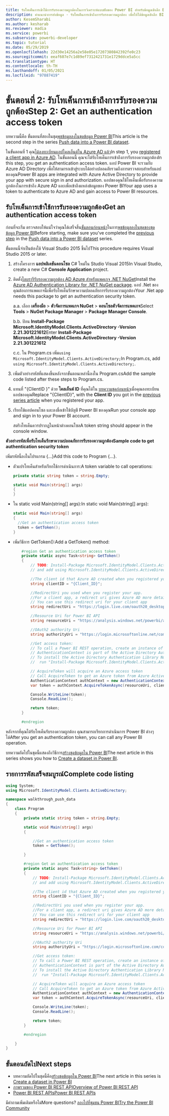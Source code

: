```yaml
---
title: รับโทเค็นการเข้าใช้การรับรองความถูกต้องในการวิเคราะห์แบบฝังของ Power BI สำหรับข้อมูลเชิงลึก BI แบบฝังที่ดีขึ้น
description: คำแนะนำการส่งข้อมูล - รับโทเค็นการเข้าถึงการรับรองความถูกต้อง เพื่อให้ได้ข้อมูลเชิงลึก BI แบบฝังที่ดีขึ้นโดยใช้การวิเคราะห์แบบฝังตัวของ Power BI
author: KesemSharabi
ms.author: kesharab
ms.reviewer: madia
ms.service: powerbi
ms.subservice: powerbi-developer
ms.topic: tutorial
ms.date: 05/29/2019
ms.openlocfilehash: 22d30e14256a2e58e05e17207380842392fe0c23
ms.sourcegitcommit: eeaf607e7c1d89ef7312421731e1729ddce5a5cc
ms.translationtype: HT
ms.contentlocale: th-TH
ms.lasthandoff: 01/05/2021
ms.locfileid: "97887419"
---
```

# <a name="step-2-get-an-authentication-access-token"></a><span data-ttu-id="80f22-104">ขั้นตอนที่ 2: รับโทเค็นการเข้าถึงการรับรองความถูกต้อง</span><span class="sxs-lookup"><span data-stu-id="80f22-104">Step 2: Get an authentication access token</span></span>

<span data-ttu-id="80f22-105">บทความนี้คือ ขั้นตอนที่สองในชุด[พุชข้อมูลลงในชุดข้อมูล Power BI](walkthrough-push-data.md)</span><span class="sxs-lookup"><span data-stu-id="80f22-105">This article is the second step in the series [Push data into a Power BI dataset](walkthrough-push-data.md).</span></span>

<span data-ttu-id="80f22-106">ในขั้นตอนที่ 1 คุณ[ได้ลงทะเบียนแอปไคลเอ็นต์ใน Azure AD แล้ว](../embedded/register-app.md)</span><span class="sxs-lookup"><span data-stu-id="80f22-106">In step 1, you [registered a client app in Azure AD](../embedded/register-app.md).</span></span> <span data-ttu-id="80f22-107">ในขั้นตอนนี้ คุณจะได้รับโทเค็นการเข้าถึงการรับรองความถูกต้อง</span><span class="sxs-lookup"><span data-stu-id="80f22-107">In this step, you get an authentication access token.</span></span> <span data-ttu-id="80f22-108">แอป Power BI จะรวมกับ Azure AD Directory เพื่อให้สามารถเข้าสู่ระบบได้อย่างปลอดภัยรวมถึงการตรวจสอบสำหรับแอปของคุณ</span><span class="sxs-lookup"><span data-stu-id="80f22-108">Power BI apps are integrated with Azure Active Directory to provide your app with secure sign in and authorization.</span></span> <span data-ttu-id="80f22-109">แอปของคุณใช้โทเค็นเพื่อรับรองความถูกต้องในการเข้าถึง Azure AD และเพื่อเข้าถึงแหล่งข้อมูลของ Power BI</span><span class="sxs-lookup"><span data-stu-id="80f22-109">Your app uses a token to authenticate to Azure AD and gain access to Power BI resources.</span></span>

## <a name="get-an-authentication-access-token"></a><span data-ttu-id="80f22-110">รับโทเค็นการเข้าใช้การรับรองความถูกต้อง</span><span class="sxs-lookup"><span data-stu-id="80f22-110">Get an authentication access token</span></span>

<span data-ttu-id="80f22-111">ก่อนที่จะเริ่ม ตรวจสอบให้แน่ใจว่าคุณได้เสร็จสิ้น[ขั้นตอนก่อนหน้า](../embedded/register-app.md)ในการ[พุชข้อมูลลงในชุดของชุดข้อมูล Power BI](walkthrough-push-data.md)</span><span class="sxs-lookup"><span data-stu-id="80f22-111">Before starting, make sure you've completed the [previous step](../embedded/register-app.md) in the [Push data into a Power BI dataset](walkthrough-push-data.md) series.</span></span> 

<span data-ttu-id="80f22-112">ขั้นตอนนี้จำเป็นต้องใช้ Visual Studio 2015 ขึ้นไป</span><span class="sxs-lookup"><span data-stu-id="80f22-112">This procedure requires Visual Studio 2015 or later.</span></span>

1. <span data-ttu-id="80f22-113">สร้างโครงการ **แอปพลิเคชันคอนโซล** C# ใหม่ใน Studio Visual 2015</span><span class="sxs-lookup"><span data-stu-id="80f22-113">In Visual Studio, create a new C# **Console Application** project.</span></span>

2. <span data-ttu-id="80f22-114">ติดตั้ง[ไลบรารีรับรองความถูกต้อง AD Azure สำหรับแพคเกจ .NET NuGet](https://www.nuget.org/packages/Microsoft.IdentityModel.Clients.ActiveDirectory/2.22.302111727)</span><span class="sxs-lookup"><span data-stu-id="80f22-114">Install the [Azure AD Authentication Library for .NET NuGet package](https://www.nuget.org/packages/Microsoft.IdentityModel.Clients.ActiveDirectory/2.22.302111727).</span></span> <span data-ttu-id="80f22-115">แอป .Net ของคุณต้องการแพคเกจนี้เพื่อรับโทเค็นรักษาความปลอดภัยการรับรองความถูกต้อง</span><span class="sxs-lookup"><span data-stu-id="80f22-115">Your .Net app needs this package to get an authentication security token.</span></span> 

     <span data-ttu-id="80f22-116">a.</span><span class="sxs-lookup"><span data-stu-id="80f22-116">a.</span></span> <span data-ttu-id="80f22-117">เลือก **เครื่องมือ** > **ตัวจัดการแพคเกจ NuGet** > **คอนโซลตัวจัดการแพคเกจ**</span><span class="sxs-lookup"><span data-stu-id="80f22-117">Select **Tools** > **NuGet Package Manager** > **Package Manager Console**.</span></span>

     <span data-ttu-id="80f22-118">b.</span><span class="sxs-lookup"><span data-stu-id="80f22-118">b.</span></span> <span data-ttu-id="80f22-119">ป้อน **Install-Package Microsoft.IdentityModel.Clients.ActiveDirectory -Version 2.21.301221612**</span><span class="sxs-lookup"><span data-stu-id="80f22-119">Enter **Install-Package Microsoft.IdentityModel.Clients.ActiveDirectory -Version 2.21.301221612**</span></span>

     <span data-ttu-id="80f22-120">c.</span><span class="sxs-lookup"><span data-stu-id="80f22-120">c.</span></span> <span data-ttu-id="80f22-121">ใน Program.cs เพิ่ม`using Microsoft.IdentityModel.Clients.ActiveDirectory;`</span><span class="sxs-lookup"><span data-stu-id="80f22-121">In Program.cs, add `using Microsoft.IdentityModel.Clients.ActiveDirectory;`.</span></span>

3. <span data-ttu-id="80f22-122">เพิ่มตัวอย่างรหัสที่แสดงขึ้นหลังจากขั้นตอนเหล่านี้ลงใน Program.cs</span><span class="sxs-lookup"><span data-stu-id="80f22-122">Add the sample code listed after these steps to Program.cs.</span></span>

4. <span data-ttu-id="80f22-123">แทนที่ "{ClientID }" ด้วย **ไคลเอ็นต์ ID** ที่คุณได้ใน [บทความชุดก่อนหน้า](../embedded/register-app.md)เมื่อคุณลงทะเบียนแอปของคุณ</span><span class="sxs-lookup"><span data-stu-id="80f22-123">Replace "{ClientID}", with the **Client ID** you got in the [previous series article](../embedded/register-app.md) when you registered your app.</span></span>

5. <span data-ttu-id="80f22-124">เรียกใช้แอปคอนโซล และลงชื่อเข้าใช้บัญชี Power BI ของคุณ</span><span class="sxs-lookup"><span data-stu-id="80f22-124">Run your console app and sign in to your Power BI account.</span></span> 

   <span data-ttu-id="80f22-125">สตริงโทเค็นควรปรากฏในหน้าต่างคอนโซล</span><span class="sxs-lookup"><span data-stu-id="80f22-125">A token string should appear in the console window.</span></span>

<span data-ttu-id="80f22-126">**ตัวอย่างรหัสเพื่อรับโทเค็นรักษาความปลอดภัยการรับรองความถูกต้อง**</span><span class="sxs-lookup"><span data-stu-id="80f22-126">**Sample code to get authentication security token**</span></span>

<span data-ttu-id="80f22-127">เพิ่มรหัสนี้ลงในโปรแกรม {...}</span><span class="sxs-lookup"><span data-stu-id="80f22-127">Add this code to Program {...}.</span></span>

* <span data-ttu-id="80f22-128">ตัวแปรโทเค็นสำหรับเรียกใช้การดำเนินการ:</span><span class="sxs-lookup"><span data-stu-id="80f22-128">A token variable to call operations:</span></span> 
  
  ```csharp
  private static string token = string.Empty;
  
  static void Main(string[] args)
  {
  }
  ```
* <span data-ttu-id="80f22-129">ใน static void Main(string[] args):</span><span class="sxs-lookup"><span data-stu-id="80f22-129">In static void Main(string[] args):</span></span>
  
  ```csharp
  static void Main(string[] args)
  {
    //Get an authentication access token
    token = GetToken();
  }
  ```
* <span data-ttu-id="80f22-130">เพิ่มวิธีการ GetToken():</span><span class="sxs-lookup"><span data-stu-id="80f22-130">Add a GetToken() method:</span></span>

```csharp
       #region Get an authentication access token
       private static async Task<string> GetToken()
       {
           // TODO: Install-Package Microsoft.IdentityModel.Clients.ActiveDirectory -Version 2.21.301221612
           // and add using Microsoft.IdentityModel.Clients.ActiveDirectory

           //The client id that Azure AD created when you registered your client app.
           string clientID = "{Client_ID}";

           //RedirectUri you used when you register your app.
           //For a client app, a redirect uri gives Azure AD more details on the application that it will authenticate.
           // You can use this redirect uri for your client app
           string redirectUri = "https://login.live.com/oauth20_desktop.srf";

           //Resource Uri for Power BI API
           string resourceUri = "https://analysis.windows.net/powerbi/api";

           //OAuth2 authority Uri
           string authorityUri = "https://login.microsoftonline.net/common/";

           //Get access token:
           // To call a Power BI REST operation, create an instance of AuthenticationContext and call AcquireToken
           // AuthenticationContext is part of the Active Directory Authentication Library NuGet package
           // To install the Active Directory Authentication Library NuGet package in Visual Studio,
           //  run "Install-Package Microsoft.IdentityModel.Clients.ActiveDirectory" from the nuget Package Manager Console.

           // AcquireToken will acquire an Azure access token
           // Call AcquireToken to get an Azure token from Azure Active Directory token issuance endpoint
           AuthenticationContext authContext = new AuthenticationContext(authorityUri);
           var token = authContext.AcquireTokenAsync(resourceUri, clientID, new Uri(redirectUri)).Result.AccessToken;

           Console.WriteLine(token);
           Console.ReadLine();

           return token;
       }

       #endregion
```

<span data-ttu-id="80f22-131">หลังจากที่คุณได้รับโทเค็นรับรองความถูกต้อง คุณสามารถเรียกการดำเนินการ Power BI ต่างๆได้</span><span class="sxs-lookup"><span data-stu-id="80f22-131">After you get an authentication token, you can call any Power BI operation.</span></span>

<span data-ttu-id="80f22-132">บทความถัดไปในชุดนี้แสดงถึงวิธีการ[สร้างชุดข้อมูลใน Power BI](walkthrough-push-data-create-dataset.md)</span><span class="sxs-lookup"><span data-stu-id="80f22-132">The next article in this series shows you how to [Create a dataset in Power BI](walkthrough-push-data-create-dataset.md).</span></span>


## <a name="complete-code-listing"></a><span data-ttu-id="80f22-133">รายการรหัสเสร็จสมบูรณ์</span><span class="sxs-lookup"><span data-stu-id="80f22-133">Complete code listing</span></span>

```csharp
using System;
using Microsoft.IdentityModel.Clients.ActiveDirectory;

namespace walkthrough_push_data
{
    class Program
    {
        private static string token = string.Empty;

        static void Main(string[] args)
        {

            //Get an authentication access token
            token = GetToken();

        }

        #region Get an authentication access token
        private static async Task<string> GetToken()
        {
            // TODO: Install-Package Microsoft.IdentityModel.Clients.ActiveDirectory -Version 2.21.301221612
            // and add using Microsoft.IdentityModel.Clients.ActiveDirectory

            //The client id that Azure AD created when you registered your client app.
            string clientID = "{Client_ID}";

            //RedirectUri you used when you register your app.
            //For a client app, a redirect uri gives Azure AD more details on the application that it will authenticate.
            // You can use this redirect uri for your client app
            string redirectUri = "https://login.live.com/oauth20_desktop.srf";

            //Resource Uri for Power BI API
            string resourceUri = "https://analysis.windows.net/powerbi/api";

            //OAuth2 authority Uri
            string authorityUri = "https://login.microsoftonline.com/common/";

            //Get access token:
            // To call a Power BI REST operation, create an instance of AuthenticationContext and call AcquireToken
            // AuthenticationContext is part of the Active Directory Authentication Library NuGet package
            // To install the Active Directory Authentication Library NuGet package in Visual Studio,
            //  run "Install-Package Microsoft.IdentityModel.Clients.ActiveDirectory" from the nuget Package Manager Console.

            // AcquireToken will acquire an Azure access token
            // Call AcquireToken to get an Azure token from Azure Active Directory token issuance endpoint
            AuthenticationContext authContext = new AuthenticationContext(authorityUri);
            var token = authContext.AcquireTokenAsync(resourceUri, clientID, new Uri(redirectUri)).Result.AccessToken;

            Console.WriteLine(token);
            Console.ReadLine();

            return token;
        }

        #endregion

    }
}
```



## <a name="next-steps"></a><span data-ttu-id="80f22-134">ขั้นตอนถัดไป</span><span class="sxs-lookup"><span data-stu-id="80f22-134">Next steps</span></span>

* <span data-ttu-id="80f22-135">บทความถัดไปในชุดนี้คือ[สร้างชุดข้อมูลใน Power BI](walkthrough-push-data-create-dataset.md)</span><span class="sxs-lookup"><span data-stu-id="80f22-135">The next article in this series is [Create a dataset in Power BI](walkthrough-push-data-create-dataset.md)</span></span>
* [<span data-ttu-id="80f22-136">ภาพรวมของ Power BI REST API</span><span class="sxs-lookup"><span data-stu-id="80f22-136">Overview of Power BI REST API</span></span>](overview-of-power-bi-rest-api.md)  
* [<span data-ttu-id="80f22-137">Power BI REST APIs</span><span class="sxs-lookup"><span data-stu-id="80f22-137">Power BI REST APIs</span></span>](/rest/api/power-bi/)  

<span data-ttu-id="80f22-138">มีคำถามเพิ่มเติมหรือไม่</span><span class="sxs-lookup"><span data-stu-id="80f22-138">More questions?</span></span> [<span data-ttu-id="80f22-139">ลองไปที่ชุมชน Power BI</span><span class="sxs-lookup"><span data-stu-id="80f22-139">Try the Power BI Community</span></span>](https://community.powerbi.com/)